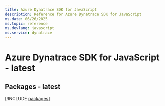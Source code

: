 ```yaml
---
title: Azure Dynatrace SDK for JavaScript
description: Reference for Azure Dynatrace SDK for JavaScript
ms.date: 06/26/2025
ms.topic: reference
ms.devlang: javascript
ms.service: dynatrace
---
```

# Azure Dynatrace SDK for JavaScript - latest
## Packages - latest
[!INCLUDE [packages](dynatrace-index.md)]